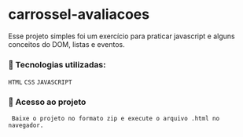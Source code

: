 # carrossel-avaliacoes

<p>Esse projeto simples foi um exercício para praticar javascript e alguns conceitos do DOM, listas e eventos.</p>

### :hammer: Tecnologias utilizadas:
``HTML`` ``CSS`` ``JAVASCRIPT``

### :file_folder: Acesso ao projeto

``` Baixe o projeto no formato zip e execute o arquivo .html no navegador.``` 
